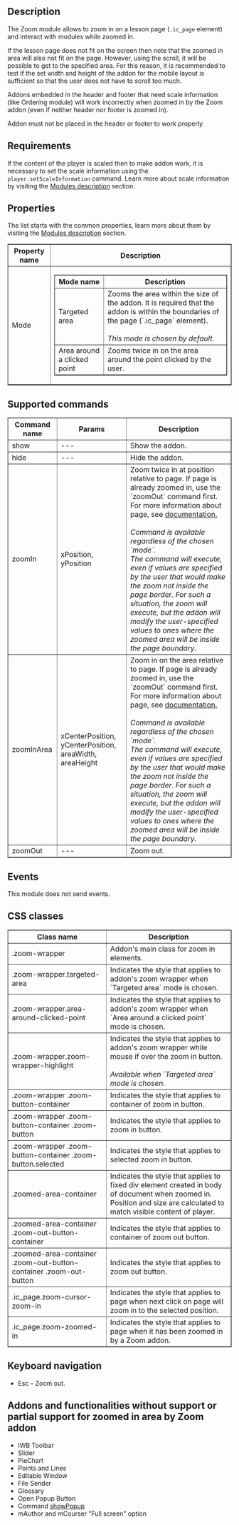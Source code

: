 ## Description

The Zoom module allows to zoom in on a lesson page (`.ic_page` element) and interact with modules while zoomed in.

If the lesson page does not fit on the screen then note that the zoomed in area will also not fit on the page. 
However, using the scroll, it will be possible to get to the specified area. For this reason, it is recommended to 
test if the set width and height of the addon for the mobile layout is sufficient so that the user does not have to 
scroll too much.

Addons embedded in the header and footer that need scale information (like Ordering module) will work incorrectly 
when zoomed in by the Zoom addon (even if neither header nor footer is zoomed in).

Addon must not be placed in the header or footer to work properly.

## Requirements
If the content of the player is scaled then to make addon work, it is necessary to set the scale information 
using the `player.setScaleInformation` command. 
Learn more about scale information by visiting the 
[Modules description](doc/en/scale%20information/page/Scale-Information) section.

## Properties
The list starts with the common properties, learn more about them by visiting the 
[Modules description](doc/en/page/Modules-description) section.

<table border='1'>
    <tr>
        <th>Property name</th>
        <th>Description</th>
    </tr>
    <tr>
        <td>Mode</td>
        <td>
            <table border='1'>
                <tr>
                    <th>Mode name</th>
                    <th>Description</th> 
                </tr>
                <tr>
                    <td>Targeted area</td>
                    <td>Zooms the area within the size of the addon. 
                        It is required that the addon is within the boundaries of the page (`.ic_page` element).
                        <br><br>
                        <i>This mode is chosen by default.</i>
                    </td> 
                </tr>
                <tr>
                    <td>Area around a clicked point</td>
                    <td>Zooms twice in on the area around the point clicked by the user.</td> 
                </tr>
            </table>
        </td>
    </tr>
</table>

## Supported commands

<table border='1'>
    <tbody>
        <tr>
            <th>Command name</th>
            <th>Params</th>
            <th>Description</th>
        </tr>
        <tr>
            <td>show</td>
            <td>---</td>
            <td>Show the addon.</td>
        </tr>
        <tr>
            <td>hide</td>
            <td>---</td>
            <td>Hide the addon.</td>
        </tr>
        <tr>
            <td>zoomIn</td>
            <td>xPosition, yPosition</td>
            <td>Zoom twice in at position relative to page. If page is already zoomed in, use the `zoomOut` command first.<br>
                For more information about page, see 
                <a href='//www.mauthor.com/doc/en/ic_page/page/Page' target='_blank'>documentation.</a><br><br>
                <i>Command is available regardless of the chosen `mode`.</i><br>
                <i>The command will execute, even if values are specified by the user that would make the zoom not 
                    inside the page border. For such a situation, the zoom will execute, but the addon will modify the 
                    user-specified values to ones where the zoomed area will be inside the page boundary.
                </i>
            </td>
        </tr>
        <tr>
            <td>zoomInArea</td>
            <td>xCenterPosition, yCenterPosition, areaWidth, areaHeight</td>
            <td>Zoom in on the area relative to page. If page is already zoomed in, use the `zoomOut` command first.<br>
                For more information about page, see 
                <a href='//www.mauthor.com/doc/en/ic_page/page/Page' target='_blank'>documentation.</a><br><br>
                <i>Command is available regardless of the chosen `mode`.</i><br>
                <i>The command will execute, even if values are specified by the user that would make the zoom not 
                    inside the page border. For such a situation, the zoom will execute, but the addon will modify the 
                    user-specified values to ones where the zoomed area will be inside the page boundary.
                </i>
            </td>
        </tr>
        <tr>
            <td>zoomOut</td>
            <td>---</td>
            <td>Zoom out.</td>
        </tr>
    </tbody>
</table>

## Events

This module does not send events.

## CSS classes

<table border='1'>
    <tbody>
        <tr>
            <th>Class name</th>
            <th>Description</th>
        </tr>
        <tr>
            <td>.zoom-wrapper</td>
            <td>Addon's main class for zoom in elements.</td>
        </tr>
        <tr>
            <td>.zoom-wrapper.targeted-area</td>
            <td>Indicates the style that applies to addon's zoom wrapper when `Targeted area` mode is chosen.</td>
        </tr>
        <tr>
            <td>.zoom-wrapper.area-around-clicked-point</td>
            <td>Indicates the style that applies to addon's zoom wrapper when `Area around a clicked point` mode is chosen.</td>
        </tr>
        <tr>
            <td>.zoom-wrapper.zoom-wrapper-highlight</td>
            <td>Indicates the style that applies to addon's zoom wrapper while mouse if over the zoom in button.<br><br>
                <i>Available when `Targeted area` mode is chosen.</i>
            </td>
        </tr>
        <tr>
            <td>.zoom-wrapper .zoom-button-container</td>
            <td>Indicates the style that applies to container of zoom in button.</td>
        </tr>
        <tr>
            <td>.zoom-wrapper .zoom-button-container .zoom-button</td>
            <td>Indicates the style that applies to zoom in button.</td>
        </tr>
        <tr>
            <td>.zoom-wrapper .zoom-button-container .zoom-button.selected</td>
            <td>Indicates the style that applies to selected zoom in button.</td>
        </tr>
        <tr>
            <td>.zoomed-area-container</td>
            <td>Indicates the style that applies to fixed div element created in body of document when zoomed in. 
                Position and size are calculated to match visible content of player.
            </td>
        </tr>
        <tr>
            <td>.zoomed-area-container .zoom-out-button-container</td>
            <td>Indicates the style that applies to container of zoom out button.</td>
        </tr>
        <tr>
            <td>.zoomed-area-container .zoom-out-button-container .zoom-out-button</td>
            <td>Indicates the style that applies to zoom out button.</td>
        </tr>
        <tr>
            <td>.ic_page.zoom-cursor-zoom-in</td>
            <td>Indicates the style that applies to page when next click on page will zoom in to the selected 
                position.
            </td>
        </tr>
        <tr>
            <td>.ic_page.zoom-zoomed-in</td>
            <td>Indicates the style that applies to page when it has been zoomed in by a Zoom addon.</td>
        </tr>
    </tbody>
</table>

## Keyboard navigation

* Esc – Zoom out.

## Addons and functionalities without support or partial support for zoomed in area by Zoom addon

* IWB Toolbar
* Slider
* PieChart
* Points and Lines
* Editable Window
* File Sender
* Glossary
* Open Popup Button
* Command <a href='//www.mauthor.com/doc/en/PlayerServices/page/Player-services' target='_blank'>showPopup</a>
* mAuthor and mCourser "Full screen" option